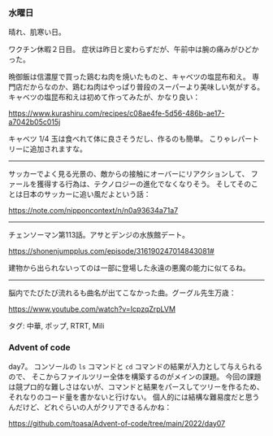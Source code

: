 ### 水曜日

晴れ、肌寒い日。

ワクチン休暇２日目。
症状は昨日と変わらずだが、午前中は腕の痛みがひどかった。


晩御飯は信濃屋で買った鶏むね肉を焼いたものと、キャベツの塩昆布和え。
専門店だからなのか、鶏むね肉はやっぱり普段のスーパーより美味しい気がする。
キャベツの塩昆布和えは初めて作ってみたが、かなり良い：

https://www.kurashiru.com/recipes/c08ae4fe-5d56-486b-ae17-a7042b05c015j

キャベツ 1/4 玉は食べれて体に良さそうだし、作るのも簡単。
こりゃレパートリーに追加されますな。

---

サッカーでよく見る光景の、敵からの接触にオーバーにリアクションして、
ファールを獲得する行為は、テクノロジーの進化でなくなりそう。
そしてそのことは日本のサッカーに追い風だよという話：

https://note.com/nipponcontext/n/n0a93634a71a7

---

チェンソーマン第113話。アサとデンジの水族館デート。

https://shonenjumpplus.com/episode/316190247014843081#

建物から出られないってのは一部に登場した永遠の悪魔の能力に似てるね。

---

脳内でたびたび流れるも曲名が出てこなかった曲。グーグル先生万歳：

https://www.youtube.com/watch?v=IcpzqZrpLVM

タグ: 中華, ポップ, RTRT, Mili

### Advent of code

day7。
コンソールの `ls` コマンドと `cd` コマンドの結果が入力として与えられるので、
そこからファイルツリー全体を構築するのがメインの課題。
今回の課題は競プロ的な難しさはないが、コマンドと結果をパースしてツリーを作るため、それなりのコード量を書かないと行けない。
個人的には結構な難易度だと思うんだけど、どれぐらいの人がクリアできるんかね：


https://github.com/toasa/Advent-of-code/tree/main/2022/day07